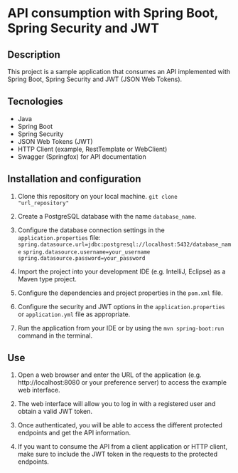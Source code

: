 # API consumption with Spring Boot, Spring Security and JWT

## Description

This project is a sample application that consumes an API implemented with Spring Boot, Spring Security and JWT (JSON Web Tokens).
## Tecnologies

- Java
- Spring Boot
- Spring Security
- JSON Web Tokens (JWT)
- HTTP Client (example, RestTemplate or WebClient)
- Swagger (Springfox) for API documentation

## Installation and configuration

1. Clone this repository on your local machine.
   ```git clone "url_repository"```
3. Create a PostgreSQL database with the name `database_name`.
4. Configure the database connection settings in the `application.properties` file:
   ```spring.datasource.url=jdbc:postgresql://localhost:5432/database_name```
   ```spring.datasource.username=your_username```
   ```spring.datasource.password=your_password```
5. Import the project into your development IDE (e.g. IntelliJ, Eclipse) as a Maven type project.

6. Configure the dependencies and project properties in the `pom.xml` file.

7. Configure the security and JWT options in the `application.properties` or `application.yml` file as appropriate.

8. Run the application from your IDE or by using the `mvn spring-boot:run` command in the terminal.

## Use

1. Open a web browser and enter the URL of the application (e.g. http://localhost:8080 or your preference server) to access the example web interface.

2. The web interface will allow you to log in with a registered user and obtain a valid JWT token.

3. Once authenticated, you will be able to access the different protected endpoints and get the API information.

4. If you want to consume the API from a client application or HTTP client, make sure to include the JWT token in the requests to the protected endpoints.

